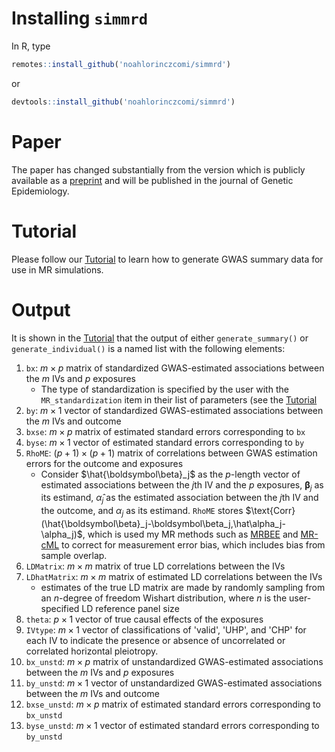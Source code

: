 # Installing `simmrd`
In R, type
```R
remotes::install_github('noahlorinczcomi/simmrd')
```
or
```R
devtools::install_github('noahlorinczcomi/simmrd')
```
# Paper
The paper has changed substantially from the version which is publicly available as a [preprint](https://doi.org/10.1101/2023.09.11.556975) and will be published in the journal of Genetic Epidemiology.

# Tutorial
Please follow our [Tutorial](https://github.com/noahlorinczcomi/simmrd/wiki/Tutorial) to learn how to generate GWAS summary data for use in MR simulations.
# Output
It is shown in the [Tutorial](https://github.com/noahlorinczcomi/simmrd/wiki/Tutorial) that the output of either `generate_summary()` or `generate_individual()` is a named list with the following elements:
1. `bx`: $m\times p$ matrix of standardized GWAS-estimated associations between the $m$ IVs and $p$ exposures 
   - The type of standardization is specified by the user with the `MR_standardization` item in their list of parameters (see the [Tutorial](https://github.com/noahlorinczcomi/simmrd/wiki/Tutorial)
2. `by`: $m\times 1$ vector of standardized GWAS-estimated associations between the $m$ IVs and outcome
3. `bxse`: $m\times p$ matrix of estimated standard errors corresponding to `bx`
4. `byse`: $m\times 1$ vector of estimated standard errors corresponding to `by`
5. `RhoME`: $(p+1)\times (p+1)$ matrix of correlations between GWAS estimation errors for the outcome and exposures
   - Consider $\hat{\boldsymbol\beta}_j$ as the $p$-length vector of estimated associations between the *j*th IV and the $p$ exposures, $\boldsymbol\beta_j$ as its estimand, $\hat\alpha_j$ as the estimated association between the *j*th IV and the outcome, and $\alpha_j$ as its estimand. `RhoME` stores $\text{Corr}(\hat{\boldsymbol\beta}_j-\boldsymbol\beta_j,\hat\alpha_j-\alpha_j)$, which is used my MR methods such as [MRBEE](https://doi.org/10.1101/2023.01.10.523480) and [MR-cML](https://doi.org/10.1016/j.ajhg.2023.02.014) to correct for measurement error bias, which includes bias from sample overlap.
6. `LDMatrix`: $m\times m$ matrix of true LD correlations between the IVs
7. `LDhatMatrix`: $m\times m$ matrix of estimated LD correlations between the IVs
   - estimates of the true LD matrix are made by randomly sampling from an *n*-degree of freedom Wishart distribution, where *n* is the user-specified LD reference panel size
8. `theta`: $p\times 1$ vector of true causal effects of the exposures
9. `IVtype`: $m\times 1$ vector of classifications of 'valid', 'UHP', and 'CHP' for each IV to indicate the presence or absence of uncorrelated or correlated horizontal pleiotropy.
10. `bx_unstd`: $m\times p$ matrix of unstandardized GWAS-estimated associations between the $m$ IVs and $p$ exposures
11. `by_unstd`: $m\times 1$ vector of unstandardized GWAS-estimated associations between the $m$ IVs and outcome
12. `bxse_unstd`: $m\times p$ matrix of estimated standard errors corresponding to `bx_unstd`
13. `byse_unstd`: $m\times 1$ vector of estimated standard errors corresponding to `by_unstd`
<!--
15. `true_variance_explained`: scalar value representing the true outcome variance explained by the causal effects of the exposures
    - When the user elects to use `generate_summary()` to generate their data, this value is calculated as `true_variance_explained`$:=\rho^2_{\alpha|\beta}=\boldsymbol\theta^\top(\mathbf{B}^\top\mathbf{R}\mathbf{B}+\boldsymbol\Sigma_\varepsilon)\boldsymbol\theta$, where $\mathbf{x}=\mathbf{B}^\top\mathbf{g}+\boldsymbol\varepsilon$, $\mathbf{g}$ is a vector of causal exposure SNP genotypes, $\mathbf{R}=\text{Cov}(\mathbf{g})$, and $\boldsymbol\Sigma_\varepsilon=\text{Cov}(\boldsymbol\epsilon
-->
